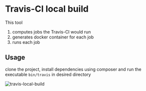 # Travis-CI local build

This tool

1. computes jobs the Travis-CI would run
2. generates docker container for each job
3. runs each job

## Usage

clone the project, install dependencies using composer and run the executable `bin/travis` in desired directory

![travis-local-build](docs/travis-local.gif)
